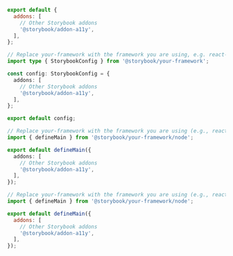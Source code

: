 ```js filename=".storybook/main.js" renderer="common" language="js" tabTitle="CSF 3"
export default {
  addons: [
    // Other Storybook addons
    '@storybook/addon-a11y',
  ],
};
```

```ts filename=".storybook/main.ts" renderer="common" language="ts" tabTitle="CSF 3"
// Replace your-framework with the framework you are using, e.g. react-vite, nextjs, vue3-vite, etc.
import type { StorybookConfig } from '@storybook/your-framework';

const config: StorybookConfig = {
  addons: [
    // Other Storybook addons
    '@storybook/addon-a11y',
  ],
};

export default config;
```

```ts filename=".storybook/main.ts" renderer="react" language="ts" tabTitle="CSF Next 🧪"
// Replace your-framework with the framework you are using (e.g., react-vite, nextjs, nextjs-vite)
import { defineMain } from '@storybook/your-framework/node';

export default defineMain({
  addons: [
    // Other Storybook addons
    '@storybook/addon-a11y',
  ],
});

```

<!-- JS snippets still needed while providing both CSF 3 & Next -->

```js filename=".storybook/main.js" renderer="react" language="js" tabTitle="CSF Next 🧪"
// Replace your-framework with the framework you are using (e.g., react-vite, nextjs, nextjs-vite)
import { defineMain } from '@storybook/your-framework/node';

export default defineMain({
  addons: [
    // Other Storybook addons
    '@storybook/addon-a11y',
  ],
});

```
